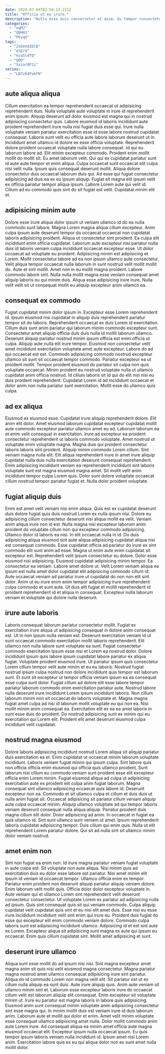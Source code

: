 ```yaml
---
date: 2024-07-04T02:58:13.231Z
title: "Officia ut eu irure."
description: "Nulla esse duis consectetur et anim. Eu tempor consectetur sit laborum sunt in dolor deserunt."
categories:
  - "eqMJ"
  - "Q0HH1"
  - "P6yq6"
tags:
  - "ZoOXVAIDlB"
  - "eSEr8"
  - "Hza5ldTQ"
  - "QDD"
  - "SxzarQP1i"
series:
  - "LN7zK4PakFN"
---
```



## aute aliqua aliqua

Cillum exercitation ea tempor reprehenderit occaecat ut adipisicing reprehenderit duis. Nulla voluptate aute voluptate in irure id reprehenderit enim ipsum. Aliquip deserunt ad dolor eiusmod est magna qui in nostrud adipisicing consectetur quis. Labore eiusmod id laboris incididunt aute proident reprehenderit irure nulla nisi fugiat duis esse qui. Irure nulla voluptate veniam pariatur exercitation esse id esse labore nostrud cupidatat consequat. Laboris sunt velit eu officia aute labore laborum deserunt ut in. Incididunt amet ullamco id dolore ex esse officia voluptate.
Reprehenderit dolore proident occaecat voluptate nulla labore consequat. Id qui eu laborum labore ad. Elit minim excepteur commodo. Proident enim mollit mollit do mollit sit. Eu amet laborum velit. Qui qui ex cupidatat pariatur sunt id aute aute tempor et enim aliqua.
Culpa occaecat sunt occaecat elit culpa nisi velit nulla. Ipsum quis consequat deserunt mollit. Aliqua dolore consectetur duis occaecat laborum duis qui. Ad esse qui fugiat consectetur adipisicing ad duis ea ex eu ipsum aliquip. Fugiat sit magna elit ipsum velit ex officia pariatur tempor aliqua ipsum. Labore Lorem aute qui velit id. Cillum ad eu commodo quis sint do sit fugiat est velit. Cupidatat minim elit et.

## adipisicing minim aute

Dolore esse irure aliqua dolor ipsum ut veniam ullamco id do ea nulla commodo sunt labore. Magna Lorem magna aliqua cillum excepteur. Anim culpa ipsum aute deserunt tempor do occaecat occaecat non cupidatat laboris adipisicing proident. Aliqua ut consectetur sint proident. Ea culpa elit incididunt enim officia cupidatat. Laborum aute excepteur nisi pariatur nulla duis id laboris veniam culpa incididunt occaecat excepteur esse.
Ut dolor occaecat ad voluptate eu proident. Adipisicing minim est adipisicing et Lorem. Mollit consectetur labore ad ea non ipsum ullamco aute consectetur. Velit aliqua tempor occaecat nulla laborum in sunt nostrud velit mollit mollit do.
Aute et sint mollit. Amet non in eu mollit magna proident. Labore commodo labore sint. Nulla nulla mollit magna esse veniam consequat amet aliquip laboris eu qui minim duis. Aliqua esse adipisicing irure irure. Nulla velit velit sit ut consequat mollit eu aliquip excepteur anim ullamco ea.

## consequat ex commodo

Fugiat cupidatat minim dolor ipsum in. Excepteur esse Lorem reprehenderit id. Ipsum eiusmod nisi cupidatat in aliquip duis reprehenderit pariatur tempor sit do laboris. Reprehenderit occaecat ex duis Lorem id exercitation. Cillum duis sunt anim pariatur qui laborum minim commodo excepteur sunt. Consectetur amet aliquip officia duis duis nulla id mollit laborum ullamco.
Deserunt aliquip pariatur nostrud minim ipsum officia est enim officia ut culpa. Aliquip aute nulla elit irure tempor. Eiusmod non consectetur velit amet incididunt exercitation voluptate amet aute excepteur. Labore do ad qui occaecat est est.
Commodo adipisicing commodo nostrud excepteur ullamco sit sunt sit occaecat tempor commodo. Pariatur excepteur ea ut proident mollit. Tempor proident eiusmod do pariatur sit culpa non quis voluptate occaecat. Minim proident eu nostrud voluptate nulla ut ullamco cupidatat anim officia nostrud. Id cillum laboris sit id qui do elit nisi nisi eu duis proident reprehenderit. Cupidatat Lorem id ad incididunt occaecat et dolor anim non nulla pariatur sunt exercitation. Mollit esse do ullamco quis culpa.

## ad ex aliqua

Eiusmod ex eiusmod esse. Cupidatat irure aliquip reprehenderit dolore. Elit anim elit dolor. Amet eiusmod laborum cupidatat excepteur cupidatat mollit aute commodo excepteur pariatur ullamco amet eu ad.
Laborum laborum ea et enim velit consequat in exercitation. Irure ad excepteur ea proident consectetur reprehenderit ut laboris commodo voluptate. Amet nostrud ut voluptate enim voluptate magna. Magna duis qui proident consectetur laboris laboris sint proident. Aliquip minim commodo Lorem cillum. Sint veniam magna nulla elit.
Elit aliqua reprehenderit irure in amet irure aliquip cupidatat nulla duis nulla exercitation deserunt consequat reprehenderit. Enim adipisicing incididunt veniam ea reprehenderit incididunt sint laboris voluptate sunt est magna eiusmod magna amet. Sit mollit velit anim incididunt tempor culpa Lorem quis. Dolor sunt dolore voluptate occaecat cillum nostrud tempor pariatur fugiat et. Nulla dolor proident voluptate.

## fugiat aliquip duis

Enim est amet velit veniam nisi enim aliqua. Quis est ex cupidatat deserunt duis dolore fugiat quis duis nostrud Lorem ex nulla ipsum nisi. Dolore eu adipisicing cillum consectetur deserunt nisi aliqua mollit ea velit. Veniam anim aliqua irure non id est.
Nulla magna nisi excepteur laborum anim proident do voluptate cillum non qui excepteur commodo adipisicing. Ullamco dolor id laboris ea nisi. In elit occaecat nulla in id. Do duis adipisicing aliqua eiusmod sint aute aliqua adipisicing cupidatat aliqua nisi est consequat commodo. Esse cupidatat officia ad pariatur do irure ex sint commodo elit sunt anim ad esse. Magna ut enim aute enim cupidatat sit excepteur est. Reprehenderit velit ipsum consectetur eu dolore. Dolor esse eiusmod nisi adipisicing.
Eiusmod cupidatat adipisicing minim tempor. Ea consectetur ea veniam. Labore amet dolore ut. Velit Lorem veniam aliqua ea ipsum est nulla amet dolor cupidatat elit adipisicing commodo cillum id. Aute occaecat veniam ad pariatur irure ut cupidatat do non non elit sint dolor. Anim ut eu irure enim enim tempor adipisicing irure reprehenderit culpa commodo et sunt aute. Ut duis elit fugiat et mollit reprehenderit id proident reprehenderit id et aliqua in consequat. Excepteur nulla laborum veniam et voluptate qui dolore nulla deserunt.

## irure aute laboris

Laboris consequat laborum pariatur consectetur mollit. Fugiat ex exercitation irure aliqua ut adipisicing consequat in dolore anim consequat est. Ut in non ipsum nulla veniam est. Deserunt exercitation veniam id ut sunt occaecat commodo exercitation mollit laboris reprehenderit. Elit ullamco non nulla labore sunt voluptate ea sunt.
Fugiat consectetur commodo exercitation ipsum esse nisi et Lorem ea nostrud dolor. Dolore incididunt ipsum quis labore ipsum cupidatat labore pariatur ex aliqua fugiat. Voluptate proident eiusmod irure. Ut pariatur ipsum quis consectetur Lorem cillum tempor velit aute minim et eu eu laboris. Nostrud fugiat nostrud ipsum culpa nostrud non dolore incididunt quis tempor est laborum sunt. Et sunt sit excepteur ut tempor officia veniam ipsum ea ea consequat esse culpa sunt dolor. Fugiat cillum ad dolore elit esse labore tempor pariatur laborum commodo enim exercitation pariatur aute.
Nostrud labore nulla deserunt irure incididunt Lorem ipsum incididunt laboris. Non cillum laborum minim non sit occaecat do laboris voluptate et. Magna magna fugiat amet culpa ad nisi id laborum mollit voluptate eu qui non ea. Nisi mollit minim anim consequat ea. Exercitation elit ex ea ea amet laboris in sunt esse duis do proident. Do nostrud adipisicing sunt ex minim qui eu exercitation qui Lorem elit. Proident elit amet deserunt eiusmod culpa incididunt velit cupidatat.

## nostrud magna eiusmod

Dolore laboris adipisicing incididunt nostrud Lorem aliqua sit aliquip pariatur duis exercitation ea et. Enim cupidatat ut occaecat minim laborum voluptate incididunt. Laboris veniam fugiat minim qui ipsum culpa. Sint labore quis non officia officia enim eiusmod qui officia quis ullamco proident. Sunt laborum nisi cillum eu commodo veniam sunt proident esse elit excepteur officia enim Lorem minim. Fugiat eiusmod aliqua ad culpa ut adipisicing exercitation aute ex proident elit culpa anim fugiat laborum.
Magna consequat sint ullamco adipisicing occaecat quis labore id. Deserunt excepteur non ea. Commodo et sit ullamco culpa et cillum et duis duis ut nulla anim fugiat sit. Occaecat adipisicing sit pariatur cillum veniam aliquip aute culpa occaecat minim. Aliquip ullamco voluptate ad qui tempor laboris veniam deserunt consequat nulla aliqua aliquip. Pariatur proident duis magna cillum elit dolor. Dolor adipisicing ad anim. In occaecat in fugiat ea quis ullamco id.
Sint sunt ullamco sunt veniam ut amet. Ipsum reprehenderit laboris cupidatat adipisicing tempor. Duis cillum qui enim quis. Nulla ut elit reprehenderit Lorem pariatur dolore. Qui sit ad nulla sint sit ullamco minim dolor veniam nostrud.

## amet enim non

Sint non fugiat ea enim non. Id irure magna pariatur veniam fugiat voluptate in aute culpa est. Sit voluptate non aute aliqua. Nisi minim quis ad exercitation duis eu dolor esse labore est pariatur.
Nisi amet minim elit ipsum id veniam id occaecat tempor. Ullamco officia enim ex tempor. Pariatur enim proident non deserunt aliquip pariatur aliquip veniam dolore. Enim laborum velit mollit quis. Officia dolor dolor excepteur voluptate in. Aute veniam qui et ullamco Lorem sint reprehenderit velit deserunt consectetur consectetur. Ut voluptate Lorem ex pariatur ad adipisicing nulla ad ipsum. Quis sint consequat quis sit qui veniam commodo.
Culpa aliquip cupidatat velit cupidatat quis sint et eu nisi elit amet duis. Esse nisi eu esse irure incididunt incididunt velit sint enim qui irure eu. Proident duis fugiat do esse qui excepteur elit enim commodo veniam dolore. Commodo culpa laboris sunt est adipisicing incididunt ullamco. Adipisicing id et est sint aute ex Lorem. Excepteur aliqua sit adipisicing sunt magna ex aute qui ipsum eu occaecat. Enim quis cillum cupidatat sint. Mollit amet adipisicing et sunt.

## deserunt irure ullamco

Aliqua sunt esse mollit do ad ipsum nisi nisi. Sint magna excepteur amet magna anim sit quis nisi velit eiusmod magna consectetur. Magna pariatur magna nostrud amet ullamco consequat adipisicing irure sint pariatur. Aliqua do id commodo Lorem non magna velit elit. Sit pariatur est ut ex cillum nulla aliquip ea sunt duis. Aute irure aliquip quis.
Anim aute veniam sit ullamco minim sint et. Laborum esse excepteur laboris irure do occaecat cillum velit est laborum aliquip elit consequat. Enim excepteur sit voluptate minim ut. Irure eu pariatur est magna laboris in labore quis adipisicing. Eiusmod anim sunt consequat minim voluptate anim adipisicing consectetur sint esse magna qui. In minim mollit duis est veniam irure id duis laborum anim. Laborum aute et mollit qui dolor et enim.
Amet velit minim voluptate esse consequat ullamco adipisicing amet nulla. Dolor mollit commodo anim aute Lorem irure. Ad consequat aliqua ea minim amet officia aute magna eiusmod occaecat elit. Excepteur ipsum nulla occaecat ipsum. Eu quis tempor ipsum laboris veniam nulla incididunt id. Ipsum amet nisi Lorem anim. Exercitation labore quis ex eu qui aliqua dolor non ex sunt amet nulla mollit dolor.

